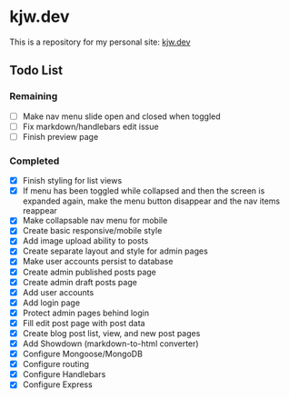 # kjw.dev

This is a repository for my personal site: [kjw.dev](https://kjw.dev)

## Todo List

### Remaining

- [ ] Make nav menu slide open and closed when toggled
- [ ] Fix markdown/handlebars edit issue
- [ ] Finish preview page

### Completed

- [X] Finish styling for list views
- [X] If menu has been toggled while collapsed and then the screen is expanded again, make the menu button disappear and the nav items reappear
- [X] Make collapsable nav menu for mobile
- [X] Create basic responsive/mobile style
- [X] Add image upload ability to posts
- [X] Create separate layout and style for admin pages
- [X] Make user accounts persist to database
- [X] Create admin published posts page
- [X] Create admin draft posts page
- [X] Add user accounts
- [X] Add login page
- [X] Protect admin pages behind login
- [X] Fill edit post page with post data
- [X] Create blog post list, view, and new post pages
- [X] Add Showdown (markdown-to-html converter)
- [X] Configure Mongoose/MongoDB
- [X] Configure routing
- [X] Configure Handlebars
- [X] Configure Express
